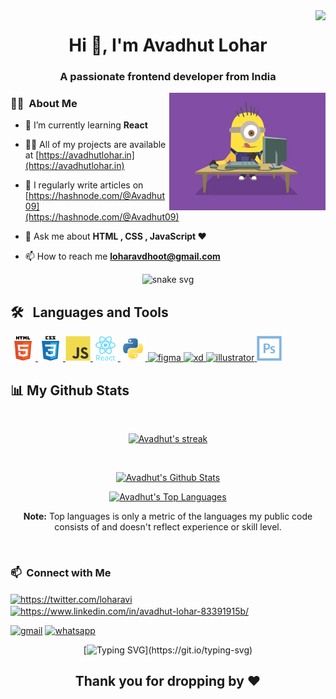 

<img align="right" src="https://komarev.com/ghpvc/?username=avadhutlohar-g&color=269077">


<h1 align="center">Hi 👋, I'm Avadhut Lohar</h1> 
<h3 align="center">A passionate frontend developer from India</h3>

<img align="right" alt="Coding" width="250" src="https://raw.githubusercontent.com/avadhutlohar/avadhutlohar/main/giphy.webp">

### 👨🏻‍ &nbsp;About Me

- 🌱 I’m currently learning **React**

- 👨‍💻 All of my projects are available at [https://avadhutlohar.in](https://avadhutlohar.in)

- 📝 I regularly write articles on [https://hashnode.com/@Avadhut09](https://hashnode.com/@Avadhut09)

- 💬 Ask me about **HTML , CSS , JavaScript ❤**

- 📫 How to reach me **loharavdhoot@gmail.com**


<div align="center">

![snake svg](https://github.com/avadhutlohar/avadhutlohar/blob/output/github-contribution-grid-snake.svg)
</div>

 ## 🛠 &nbsp; Languages and Tools
<p align="left">
<a href="https://www.w3.org/html/" target="_blank" rel="noreferrer"> <img src="https://raw.githubusercontent.com/devicons/devicon/master/icons/html5/html5-original-wordmark.svg" alt="html5" width="40" height="40"/> </a> <a href="https://www.w3schools.com/css/" target="_blank" rel="noreferrer"> <img src="https://raw.githubusercontent.com/devicons/devicon/master/icons/css3/css3-original-wordmark.svg" alt="css3" width="40" height="40"/> </a>  <a href="https://developer.mozilla.org/en-US/docs/Web/JavaScript" target="_blank" rel="noreferrer"> <img src="https://raw.githubusercontent.com/devicons/devicon/master/icons/javascript/javascript-original.svg" alt="javascript" width="40" height="40"/> </a>
 <a href="https://reactjs.org/" target="_blank" rel="noreferrer"> <img src="https://raw.githubusercontent.com/devicons/devicon/master/icons/react/react-original-wordmark.svg" alt="react" width="40" height="40"/> </a> <a href="https://www.python.org" target="_blank" rel="noreferrer"> <img src="https://raw.githubusercontent.com/devicons/devicon/master/icons/python/python-original.svg" alt="python" width="40" height="40"/> </a> 
   <a href="https://www.figma.com/" target="_blank" rel="noreferrer"> <img src="https://www.vectorlogo.zone/logos/figma/figma-icon.svg" alt="figma" width="40" height="40"/> </a> <a href="https://www.adobe.com/products/xd.html" target="_blank" rel="noreferrer"> <img src="https://cdn.worldvectorlogo.com/logos/adobe-xd.svg" alt="xd" width="40" height="40"/> </a>
<a href="https://www.adobe.com/in/products/illustrator.html" target="_blank" rel="noreferrer"> <img src="https://www.vectorlogo.zone/logos/adobe_illustrator/adobe_illustrator-icon.svg" alt="illustrator" width="40" height="40"/> </a> <a href="https://www.photoshop.com/en" target="_blank" rel="noreferrer"> <img src="https://raw.githubusercontent.com/devicons/devicon/master/icons/photoshop/photoshop-line.svg" alt="photoshop" width="40" height="40"/> </a> 
 </p>





## 📊 My Github Stats
<br>
<p align="center">
    <a href="https://github.com/avadhutlohar/github-readme-streak-stats">
        <img title="🔥 Get streak stats for your profile at git.io/streak-stats" alt="Avadhut's streak" src="https://github-readme-streak-stats.herokuapp.com/?user=avadhutlohar&theme=black-ice&hide_border=true&stroke=0000&background=060A0CD0"/>
    </a>
</p>
 <br/>
 
 

 <p align="center">
    <a href="https://github.com/avadhutlohar/github-readme-stats"><img alt="Avadhut's Github Stats" src="https://github-readme-stats.vercel.app/api?username=avadhutlohar&show_icons=true&count_private=true&theme=react&hide_border=true&bg_color=0D1117" /></a>
    
 </p>

     
     
     

  <p align="center">
  <a  href="https://github.com/avadhutlohar/github-readme-stats"><img alt="Avadhut's Top Languages" src="https://github-readme-stats.vercel.app/api/top-langs/?username=avadhutlohar&langs_count=8&count_private=true&layout=compact&theme=react&hide_border=true&bg_color=0D1117" /></a>

  </p>
  
 <p align="center">
  <b>Note:</b> Top languages is only a metric of the languages my public code consists of and doesn't reflect experience or skill level.
</p>
<br/>




### 📫 &nbsp;Connect with Me
<p align="left">
<a href="https://twitter.com/https://twitter.com/loharavi" target="blank"><img align="center" src="https://raw.githubusercontent.com/rahuldkjain/github-profile-readme-generator/master/src/images/icons/Social/twitter.svg" alt="https://twitter.com/loharavi" height="30" width="40" /></a>
<a href="https://linkedin.com/in/https://www.linkedin.com/in/avadhut-lohar-83391915b/" target="blank"><img align="center" src="https://raw.githubusercontent.com/rahuldkjain/github-profile-readme-generator/master/src/images/icons/Social/linked-in-alt.svg" alt="https://www.linkedin.com/in/avadhut-lohar-83391915b/" height="30" width="40" /></a>
</p>

[![gmail](https://img.shields.io/badge/-loharavadhut09@gmail.com-D14836?style=flat&logo=Gmail&logoColor=white)](mailto:loharavdhut09@gmail.com)
[![whatsapp](https://img.shields.io/badge/-Online-141a20?style=flat&logo=whatsapp&logoColor=232C8EBB)](https://wa.me/+)

<div align="center">

[![Typing SVG](https://readme-typing-svg.herokuapp.com?font=Handlee&center=true&vCenter=true&width=500&height=60&lines=Stay+Hungry+Stay+Foolish.)](https://git.io/typing-svg)
</div>



<h2 align="center">Thank you for dropping by ❤</h2> 



